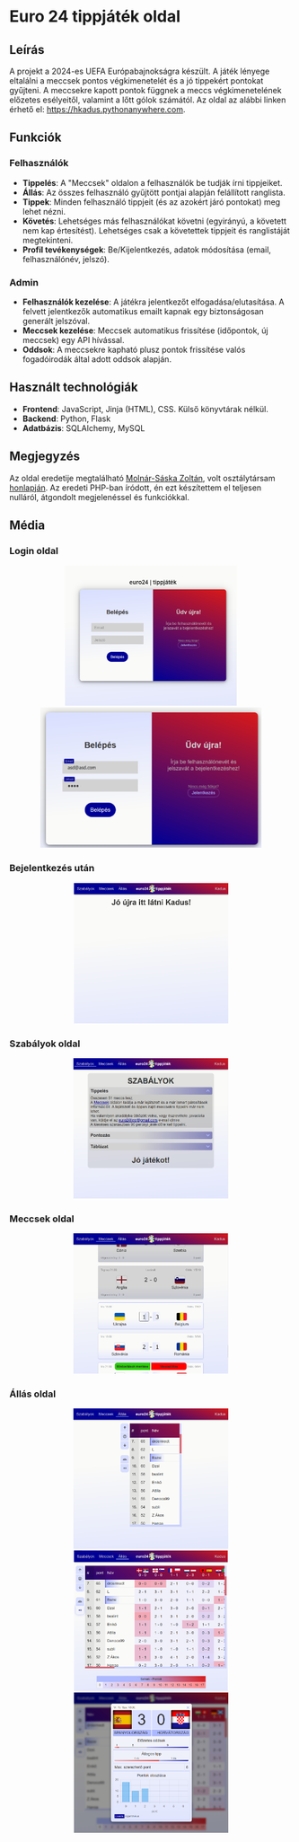 
# Euro 24 tippjáték oldal
## Leírás

A projekt a 2024-es UEFA Európabajnokságra készült. A játék lényege eltalálni a meccsek pontos végkimenetelét és a jó tippekért pontokat gyűjteni.
A meccsekre kapott pontok függnek a meccs végkimenetelének előzetes esélyeitől, valamint a lőtt gólok számától.
Az oldal az alábbi linken érhető el: <https://hkadus.pythonanywhere.com>.

## Funkciók

### Felhasználók
- **Tippelés**: A "Meccsek" oldalon a felhasználók be tudják írni tippjeiket.
- **Állás**: Az összes felhasználó gyűjtött pontjai alapján felállított ranglista.
- **Tippek**: Minden felhasználó tippjeit (és az azokért járó pontokat) meg lehet nézni.
- **Követés**: Lehetséges más felhasználókat követni (egyirányú, a követett nem kap értesítést). Lehetséges csak a követettek tippjeit és ranglistáját megtekinteni.
- **Profil tevékenységek**: Be/Kijelentkezés, adatok módosítása (email, felhasználónév, jelszó).

### Admin
- **Felhasználók kezelése**: A játékra jelentkezőt elfogadása/elutasítása. A felvett jelentkezők automatikus emailt kapnak egy biztonságosan generált jelszóval.
- **Meccsek kezelése**: Meccsek automatikus frissítése (időpontok, új meccsek) egy API hívással.
- **Oddsok**: A meccsekre kapható plusz pontok frissítése valós fogadóirodák által adott oddsok alapján.

## Használt technológiák
- **Frontend**: JavaScript, Jinja (HTML), CSS. Külső könyvtárak nélkül.
- **Backend**: Python, Flask
- **Adatbázis**: SQLAlchemy, MySQL

## Megjegyzés
Az oldal eredetije megtalálható [Molnár-Sáska Zoltán](https://github.com/mszoli), volt osztálytársam [honlapján](http://molnar-saska.hu/). Az eredeti PHP-ban íródott, én ezt készítettem el teljesen nulláról, átgondolt megjelenéssel és funkciókkal.

## Média
### Login oldal
<p align="middle">
   <img src="media/login.PNG" height="250">
   <img src="media/login_filled.PNG" height="250">
</p>

### Bejelentkezés után
<p align="middle">
   <img src="media/udv.PNG" height="250">
</p>

### Szabályok oldal
<p align="middle">
   <img src="media/szabalyok.PNG" height="250">
</p>

### Meccsek oldal
<p align="middle">
   <img src="media/meccsek.PNG" height="250">
</p>

### Állás oldal
<p align="middle">
   <img src="media/allas1.PNG" height="250">
   <img src="media/allas2.PNG" height="250">
   <img src="media/allas3.PNG" height="250">
</p>

